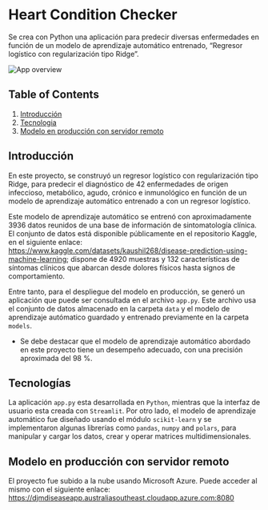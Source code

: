 # Heart Condition Checker

Se crea con Python una aplicación para predecir diversas enfermedades en función de un modelo de aprendizaje automático entrenado, “Regresor logístico con regularización tipo Ridge”. 


![App overview](https://ibb.co/stLgY6X)

## Table of Contents
1. [Introducción](#general-info)
2. [Tecnologia](#technologies)
3. [Modelo en producción con servidor remoto](#installation)


## Introducción 

En este proyecto, se construyó un regresor logístico con regularización tipo Ridge, para predecir el diagnóstico de 42 enfermedades de origen infeccioso, metabólico, agudo, crónico e inmunológico en función de un modelo de aprendizaje automático entrenado a con un regresor logístico. 

Este modelo de aprendizaje automático se entrenó con aproximadamente 3936 datos reunidos de una base de información de sintomatología clínica. El conjunto de datos está disponible públicamente en el repositorio Kaggle, en el siguiente enlace: https://www.kaggle.com/datasets/kaushil268/disease-prediction-using-machine-learning; dispone de 4920 muestras y 132 características de síntomas clínicos que abarcan desde dolores físicos hasta signos de comportamiento. 

Entre tanto, para el despliegue del modelo en producción, se generó un aplicación que puede ser consultada en el archivo `app.py`. Este archivo usa el conjunto de datos almacenado en la carpeta `data` y el modelo de aprendizaje autómatico guardado y entrenado previamente en la carpeta `models`. 

* Se debe destacar que el modelo de aprendizaje automático abordado en este proyecto tiene un desempeño adecuado, con una precisión aproximada del 98 %. 

## Tecnologías

La aplicación `app.py` esta desarrollada en `Python`, mientras que la interfaz de usuario esta creada con `Streamlit`. Por otro lado, el modelo de aprendizaje automático fue diseñado usando el módulo `scikit-learn` y se implementaron algunas librerías como `pandas`, `numpy` and `polars`, para manipular y cargar los datos, crear y operar matrices multidimensionales.

## Modelo en producción con servidor remoto

El proyecto fue subido a la nube usando Microsoft Azure. Puede acceder al mismo con el siguiente enlace: https://djmdiseaseapp.australiasoutheast.cloudapp.azure.com:8080
